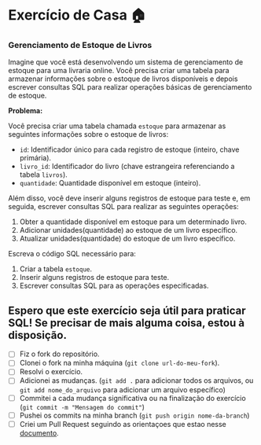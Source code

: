 # Exercício de Casa 🏠 

### Gerenciamento de Estoque de Livros

Imagine que você está desenvolvendo um sistema de gerenciamento de estoque para uma livraria online. Você precisa criar uma tabela para armazenar informações sobre o estoque de livros disponíveis e depois escrever consultas SQL para realizar operações básicas de gerenciamento de estoque.

**Problema:**

Você precisa criar uma tabela chamada `estoque` para armazenar as seguintes informações sobre o estoque de livros:

- `id`: Identificador único para cada registro de estoque (inteiro, chave primária).
- `livro_id`: Identificador do livro (chave estrangeira referenciando a tabela `livros`).
- `quantidade`: Quantidade disponível em estoque (inteiro).

Além disso, você deve inserir alguns registros de estoque para teste e, em seguida, escrever consultas SQL para realizar as seguintes operações:

1. Obter a quantidade disponível em estoque para um determinado livro.
2. Adicionar unidades(quantidade) ao estoque de um livro específico.
3. Atualizar unidades(quantidade) do estoque de um livro específico.

Escreva o código SQL necessário para:

1. Criar a tabela `estoque`.
2. Inserir alguns registros de estoque para teste.
3. Escrever consultas SQL para as operações especificadas.

Espero que este exercício seja útil para praticar SQL! Se precisar de mais alguma coisa, estou à disposição.
---

- [ ] Fiz o fork do repositório.
- [ ] Clonei o fork na minha máquina (`git clone url-do-meu-fork`).
- [ ] Resolvi o exercício.
- [ ] Adicionei as mudanças. (`git add .` para adicionar todos os arquivos, ou `git add nome_do_arquivo` para adicionar um arquivo específico)
- [ ] Commitei a cada mudança significativa ou na finalização do exercício (`git commit -m "Mensagem do commit"`)
- [ ] Pushei os commits na minha branch (`git push origin nome-da-branch`)
- [ ] Criei um Pull Request seguindo as orientaçoes que estao nesse [documento](https://github.com/mflilian/repo-example/blob/main/exercicios/para-casa/instrucoes-pull-request.md).

